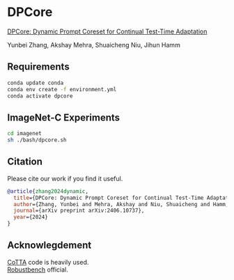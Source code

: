 # DPCore
[DPCore: Dynamic Prompt Coreset for Continual Test-Time Adaptation](https://arxiv.org/pdf/2406.10737)

Yunbei Zhang, Akshay Mehra, Shuaicheng Niu, Jihun Hamm

## Requirements
```bash
conda update conda
conda env create -f environment.yml
conda activate dpcore 
```

## ImageNet-C Experiments

```bash
cd imagenet
sh ./bash/dpcore.sh
```


## Citation
Please cite our work if you find it useful.
```bibtex
@article{zhang2024dynamic,
  title={DPCore: Dynamic Prompt Coreset for Continual Test-Time Adaptation},
  author={Zhang, Yunbei and Mehra, Akshay and Niu, Shuaicheng and Hamm, Jihun},
  journal={arXiv preprint arXiv:2406.10737},
  year={2024}
}
```

## Acknowlegdement
[CoTTA](https://github.com/qinenergy/cotta) code is heavily used. \
[Robustbench](https://github.com/RobustBench/robustbench) official.